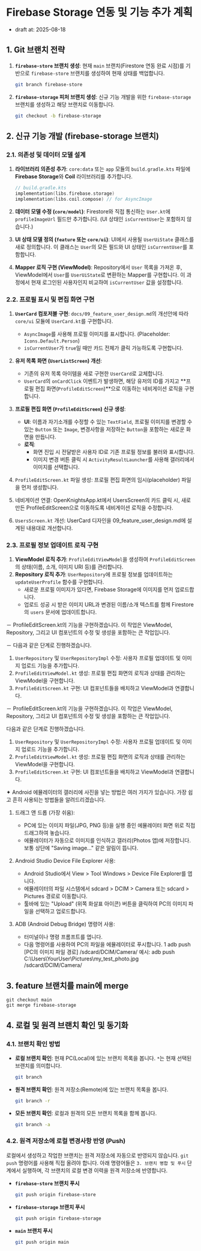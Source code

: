 # Firebase Storage 연동 및 기능 추가 계획
- draft at: 2025-08-18

## 1. Git 브랜치 전략

1.  **`firebase-store` 브랜치 생성**: 현재 `main` 브랜치(Firestore 연동 완료 시점)를 기반으로 `firebase-store` 브랜치를 생성하여 현재 상태를 백업합니다.
    ```bash
    git branch firebase-store
    ```
2.  **`firebase-storage` 피처 브랜치 생성**: 신규 기능 개발을 위한 `firebase-storage` 브랜치를 생성하고 해당 브랜치로 이동합니다.
    ```bash
    git checkout -b firebase-storage
    ```

## 2. 신규 기능 개발 (firebase-storage 브랜치)

### 2.1. 의존성 및 데이터 모델 설계

1.  **라이브러리 의존성 추가**: `core:data` 또는 `app` 모듈의 `build.gradle.kts` 파일에 **Firebase Storage**와 **Coil** 라이브러리를 추가합니다.
    ```kotlin
    // build.gradle.kts
    implementation(libs.firebase.storage)
    implementation(libs.coil.compose) // for AsyncImage
    ```
2.  **데이터 모델 수정 (`core/model`)**: Firestore와 직접 통신하는 `User.kt`에 `profileImageUrl` 필드만 추가합니다. (UI 상태인 `isCurrentUser`는 포함하지 않습니다.)

3.  **UI 상태 모델 정의 (`feature` 또는 `core/ui`)**: UI에서 사용될 `UserUiState` 클래스를 새로 정의합니다. 이 클래스는 `User`의 모든 필드와 UI 상태인 `isCurrentUser`를 포함합니다.

4.  **Mapper 로직 구현 (ViewModel)**: Repository에서 `User` 목록을 가져온 후, ViewModel에서 `User`를 `UserUiState`로 변환하는 Mapper를 구현합니다. 이 과정에서 현재 로그인된 사용자인지 비교하여 `isCurrentUser` 값을 설정합니다.

### 2.2. 프로필 표시 및 편집 화면 구현

1.  **`UserCard` 컴포저블 구현**: `docs/09_feature_user_design.md`의 개선안에 따라 `core/ui` 모듈에 `UserCard.kt`를 구현합니다.
    *   `AsyncImage`를 사용해 프로필 이미지를 표시합니다. (Placeholder: `Icons.Default.Person`)
    *   `isCurrentUser`가 `true`일 때만 카드 전체가 클릭 가능하도록 구현합니다.

2.  **유저 목록 화면 (`UserListScreen`) 개선**:
    *   기존의 유저 목록 아이템을 새로 구현한 `UserCard`로 교체합니다.
    *   `UserCard`의 `onCardClick` 이벤트가 발생하면, 해당 유저의 ID를 가지고 **프로필 편집 화면(`ProfileEditScreen`)**으로 이동하는 네비게이션 로직을 구현합니다.

3.  **프로필 편집 화면 (`ProfileEditScreen`) 신규 생성**:
    *   **UI**: 이름과 자기소개를 수정할 수 있는 `TextField`, 프로필 이미지를 변경할 수 있는 `Button` 또는 `Image`, 변경사항을 저장하는 `Button`을 포함하는 새로운 화면을 만듭니다.
    *   **로직**: 
        *   화면 진입 시 전달받은 사용자 ID로 기존 프로필 정보를 불러와 표시합니다.
        *   이미지 변경 버튼 클릭 시 `ActivityResultLauncher`를 사용해 갤러리에서 이미지를 선택합니다.
   1. `ProfileEditScreen.kt` 파일 생성: 프로필 편집 화면의 임시(placeholder) 파일을 먼저 생성합니다.
   2. 네비게이션 연결: OpenKnightsApp.kt에서 UsersScreen의 카드 클릭 시, 새로 만든 ProfileEditScreen으로
      이동하도록 네비게이션 로직을 수정합니다.
   3. `UsersScreen.kt` 개선: UserCard 디자인을 09_feature_user_design.md에 설계된 내용대로 개선합니다.
   
### 2.3. 프로필 정보 업데이트 로직 구현

1.  **ViewModel 로직 추가**: `ProfileEditViewModel`을 생성하여 `ProfileEditScreen`의 상태(이름, 소개, 이미지 URI 등)를 관리합니다.
2.  **Repository 로직 추가**: `UserRepository`에 프로필 정보를 업데이트하는 `updateUserProfile` 함수를 구현합니다.
    *   새로운 프로필 이미지가 있다면, Firebase Storage에 이미지를 먼저 업로드합니다.
    *   업로드 성공 시 받은 이미지 URL과 변경된 이름/소개 텍스트를 함께 Firestore의 `users` 문서에 업데이트합니다.
	
－ ProfileEditScreen.kt의 기능을 구현하겠습니다. 이 작업은 ViewModel, Repository, 그리고 UI
  컴포넌트의 수정 및 생성을 포함하는 큰 작업입니다.

  － 다음과 같은 단계로 진행하겠습니다.

   1. `UserRepository` 및 `UserRepositoryImpl` 수정: 사용자 프로필 업데이트 및 이미지 업로드 기능을 추가합니다.
   2. `ProfileEditViewModel.kt` 생성: 프로필 편집 화면의 로직과 상태를 관리하는 ViewModel을 구현합니다.
   3. `ProfileEditScreen.kt` 구현: UI 컴포넌트들을 배치하고 ViewModel과 연결합니다.


－ ProfileEditScreen.kt의 기능을 구현하겠습니다. 이 작업은 ViewModel, Repository, 그리고 UI
  컴포넌트의 수정 및 생성을 포함하는 큰 작업입니다.

  다음과 같은 단계로 진행하겠습니다.

   1. `UserRepository` 및 `UserRepositoryImpl` 수정: 사용자 프로필 업데이트 및 이미지 업로드 기능을 추가합니다.
   2. `ProfileEditViewModel.kt` 생성: 프로필 편집 화면의 로직과 상태를 관리하는 ViewModel을 구현합니다.
   3. `ProfileEditScreen.kt` 구현: UI 컴포넌트들을 배치하고 ViewModel과 연결합니다.
   
✦ Android 에뮬레이터의 갤러리에 사진을 넣는 방법은 여러 가지가 있습니다. 가장 쉽고 흔히 사용되는 방법들을
  알려드리겠습니다.

   1. 드래그 앤 드롭 (가장 쉬움):
       * PC에 있는 이미지 파일(JPG, PNG 등)을 실행 중인 에뮬레이터 화면 위로 직접 드래그하여 놓습니다.
       * 에뮬레이터가 자동으로 이미지를 인식하고 갤러리(Photos 앱)에 저장합니다. 보통 상단에 "Saving image..."
          같은 알림이 뜹니다.

   2. Android Studio Device File Explorer 사용:
       * Android Studio에서 View > Tool Windows > Device File Explorer를 엽니다.
       * 에뮬레이터의 파일 시스템에서 sdcard > DCIM > Camera 또는 sdcard > Pictures 경로로 이동합니다.
       * 툴바에 있는 "Upload" (위쪽 화살표 아이콘) 버튼을 클릭하여 PC의 이미지 파일을 선택하고 업로드합니다.

   3. ADB (Android Debug Bridge) 명령어 사용:
       * 터미널이나 명령 프롬프트를 엽니다.
       * 다음 명령어를 사용하여 PC의 파일을 에뮬레이터로 푸시합니다.
   1         adb push [PC의 이미지 파일 경로] /sdcard/DCIM/Camera/
          예시: adb push C:\Users\YourUser\Pictures\my_test_photo.jpg /sdcard/DCIM/Camera/
		  
## 3. feature 브랜치를 main에 merge
```
git checkout main
git merge firebase-storage
```


## 4. 로컬 및 원격 브랜치 확인 및 동기화

### 4.1. 브랜치 확인 방법

- **로컬 브랜치 확인**: 현재 PC(Local)에 있는 브랜치 목록을 봅니다. `*`는 현재 선택된 브랜치를 의미합니다.
  ```bash
  git branch
  ```

- **원격 브랜치 확인**: 원격 저장소(Remote)에 있는 브랜치 목록을 봅니다.
  ```bash
  git branch -r
  ```

- **모든 브랜치 확인**: 로컬과 원격의 모든 브랜치 목록을 함께 봅니다.
  ```bash
  git branch -a
  ```

### 4.2. 원격 저장소에 로컬 변경사항 반영 (Push)

로컬에서 생성하고 작업한 브랜치는 원격 저장소에 자동으로 반영되지 않습니다. `git push` 명령어를 사용해 직접 올려야 합니다. 아래 명령어들은 `3. 브랜치 병합 및 푸시` 단계에서 실행하며, 각 브랜치의 로컬 변경 이력을 원격 저장소에 반영합니다.

- **`firebase-store` 브랜치 푸시**
  ```bash
  git push origin firebase-store
  ```

- **`firebase-storage` 브랜치 푸시**
  ```bash
  git push origin firebase-storage
  ```

- **`main` 브랜치 푸시**
  ```bash
  git push origin main
  ```